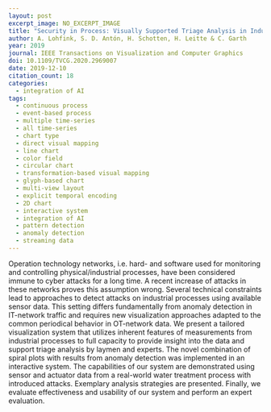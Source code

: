 ```yaml
---
layout: post
excerpt_image: NO_EXCERPT_IMAGE
title: "Security in Process: Visually Supported Triage Analysis in Industrial Process Data"
author: A. Lohfink, S. D. Antón, H. Schotten, H. Leitte & C. Garth
year: 2019
journal: IEEE Transactions on Visualization and Computer Graphics
doi: 10.1109/TVCG.2020.2969007
date: 2019-12-10
citation_count: 18
categories:
  - integration of AI
tags:
  - continuous process
  - event-based process
  - multiple time-series
  - all time-series
  - chart type
  - direct visual mapping
  - line chart
  - color field
  - circular chart
  - transformation-based visual mapping
  - glyph-based chart
  - multi-view layout
  - explicit temporal encoding
  - 2D chart
  - interactive system
  - integration of AI
  - pattern detection
  - anomaly detection
  - streaming data
---
```

Operation technology networks, i.e. hard- and software used for monitoring and controlling physical/industrial processes, have been considered immune to cyber attacks for a long time. A recent increase of attacks in these networks proves this assumption wrong. Several technical constraints lead to approaches to detect attacks on industrial processes using available sensor data. This setting differs fundamentally from anomaly detection in IT-network traffic and requires new visualization approaches adapted to the common periodical behavior in OT-network data. We present a tailored visualization system that utilizes inherent features of measurements from industrial processes to full capacity to provide insight into the data and support triage analysis by laymen and experts. The novel combination of spiral plots with results from anomaly detection was implemented in an interactive system. The capabilities of our system are demonstrated using sensor and actuator data from a real-world water treatment process with introduced attacks. Exemplary analysis strategies are presented. Finally, we evaluate effectiveness and usability of our system and perform an expert evaluation.
